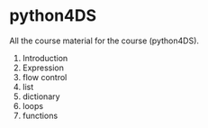 # python4DS
All the course material for the course (python4DS).

1. Introduction
2. Expression
3. flow control
4. list
5. dictionary
6. loops
7. functions